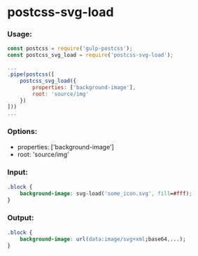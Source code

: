 # postcss-svg-load

### Usage:
```js
const postcss = require('gulp-postcss');
const postcss_svg_load = require('postcss-svg-load');

...
.pipe(postcss([
    postcss_svg_load({
        properties: ['background-image'],
        root: 'source/img'
    })
]))
...

```

### Options:
- properties: ['background-image']
- root: 'source/img'

### Input:
```css
.block {
    background-image: svg-load('some_icon.svg', fill=#fff);
}
```

### Output:
```css
.block {
    background-image: url(data:image/svg+xml;base64,...);
}
```

